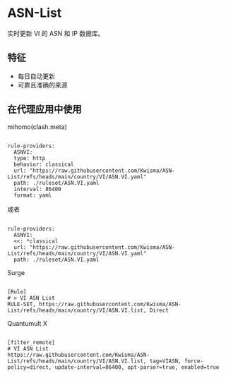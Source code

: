 
# ASN-List
    
实时更新 VI 的 ASN 和 IP 数据库。
    
## 特征
    
- 每日自动更新
- 可靠且准确的来源
    
## 在代理应用中使用
    
mihomo(clash.meta)
   
<pre><code class="language-javascript">
rule-providers:
  ASNVI:
  type: http
  behavior: classical
  url: "https://raw.githubusercontent.com/Kwisma/ASN-List/refs/heads/main/country/VI/ASN.VI.yaml"
  path: ./ruleset/ASN.VI.yaml
  interval: 86400
  format: yaml
</code></pre>

或者

<pre><code class="language-javascript">
rule-providers:
  ASNVI:
  <<: *classical
  url: "https://raw.githubusercontent.com/Kwisma/ASN-List/refs/heads/main/country/VI/ASN.VI.yaml"
  path: ./ruleset/ASN.VI.yaml
</code></pre>
    
Surge
    
<pre><code class="language-javascript">
[Rule]
# > VI ASN List
RULE-SET, https://raw.githubusercontent.com/Kwisma/ASN-List/refs/heads/main/country/VI/ASN.VI.list, Direct
</code></pre>
    
Quantumult X
    
<pre><code class="language-javascript">
[filter_remote]
# VI ASN List
https://raw.githubusercontent.com/Kwisma/ASN-List/refs/heads/main/country/VI/ASN.VI.list, tag=VIASN, force-policy=direct, update-interval=86400, opt-parser=true, enabled=true
</code></pre>
